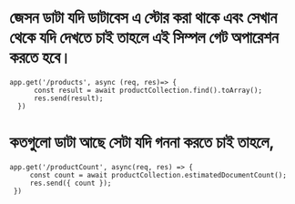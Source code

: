 # জেসন ডাটা যদি ডাটাবেস এ স্টোর করা থাকে এবং সেখান থেকে যদি দেখতে চাই তাহলে এই সিম্পল গেট অপারেশন করতে হবে।
```
app.get('/products', async (req, res)=> {
      const result = await productCollection.find().toArray();
      res.send(result);
  })
```
# কতগুলো ডাটা আছে সেটা যদি গননা করতে চাই তাহলে,
```
app.get('/productCount', async(req, res) => {
     const count = await productCollection.estimatedDocumentCount();
     res.send({ count });
 })
```
